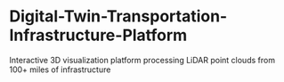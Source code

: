 # Digital-Twin-Transportation-Infrastructure-Platform
Interactive 3D visualization platform processing LiDAR point clouds from 100+ miles of infrastructure 
